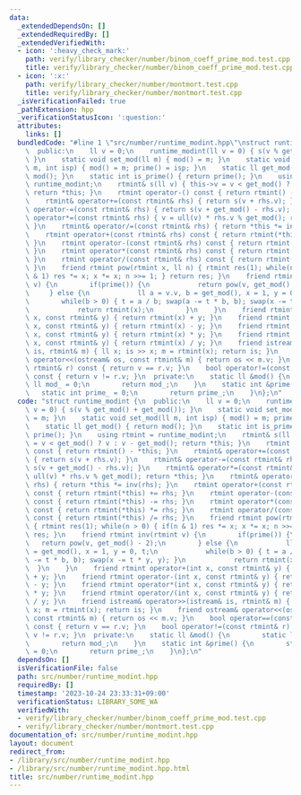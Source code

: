 ```yaml
---
data:
  _extendedDependsOn: []
  _extendedRequiredBy: []
  _extendedVerifiedWith:
  - icon: ':heavy_check_mark:'
    path: verify/library_checker/number/binom_coeff_prime_mod.test.cpp
    title: verify/library_checker/number/binom_coeff_prime_mod.test.cpp
  - icon: ':x:'
    path: verify/library_checker/number/montmort.test.cpp
    title: verify/library_checker/number/montmort.test.cpp
  _isVerificationFailed: true
  _pathExtension: hpp
  _verificationStatusIcon: ':question:'
  attributes:
    links: []
  bundledCode: "#line 1 \"src/number/runtime_modint.hpp\"\nstruct runtime_modint {\n\
    \  public:\n    ll v = 0;\n    runtime_modint(ll v = 0) { s(v % get_mod() + get_mod());\
    \ }\n    static void set_mod(ll m) { mod() = m; }\n    static void set_mod(ll\
    \ m, int isp) { mod() = m; prime() = isp; }\n    static ll get_mod() { return\
    \ mod(); }\n    static int is_prime() { return prime(); }\n    using rtmint =\
    \ runtime_modint;\n    rtmint& s(ll v) { this->v = v < get_mod() ? v : v - get_mod();\
    \ return *this; }\n    rtmint operator-() const { return rtmint() - *this; }\n\
    \    rtmint& operator+=(const rtmint& rhs) { return s(v + rhs.v); }\n    rtmint&\
    \ operator-=(const rtmint& rhs) { return s(v + get_mod() - rhs.v); }\n    rtmint&\
    \ operator*=(const rtmint& rhs) { v = ull(v) * rhs.v % get_mod(); return *this;\
    \ }\n    rtmint& operator/=(const rtmint& rhs) { return *this *= inv(rhs); }\n\
    \    rtmint operator+(const rtmint& rhs) const { return rtmint(*this) += rhs;\
    \ }\n    rtmint operator-(const rtmint& rhs) const { return rtmint(*this) -= rhs;\
    \ }\n    rtmint operator*(const rtmint& rhs) const { return rtmint(*this) *= rhs;\
    \ }\n    rtmint operator/(const rtmint& rhs) const { return rtmint(*this) /= rhs;\
    \ }\n    friend rtmint pow(rtmint x, ll n) { rtmint res(1); while(n > 0) { if(n\
    \ & 1) res *= x; x *= x; n >>= 1; } return res; }\n    friend rtmint inv(rtmint\
    \ v) {\n        if(prime()) {\n            return pow(v, get_mod() - 2);\n   \
    \     } else {\n            ll a = v.v, b = get_mod(), x = 1, y = 0, t;\n    \
    \        while(b > 0) { t = a / b; swap(a -= t * b, b); swap(x -= t * y, y); }\n\
    \            return rtmint(x);\n        }\n    }\n    friend rtmint operator+(int\
    \ x, const rtmint& y) { return rtmint(x) + y; }\n    friend rtmint operator-(int\
    \ x, const rtmint& y) { return rtmint(x) - y; }\n    friend rtmint operator*(int\
    \ x, const rtmint& y) { return rtmint(x) * y; }\n    friend rtmint operator/(int\
    \ x, const rtmint& y) { return rtmint(x) / y; }\n    friend istream& operator>>(istream&\
    \ is, rtmint& m) { ll x; is >> x; m = rtmint(x); return is; }\n    friend ostream&\
    \ operator<<(ostream& os, const rtmint& m) { return os << m.v; }\n    bool operator==(const\
    \ rtmint& r) const { return v == r.v; }\n    bool operator!=(const rtmint& r)\
    \ const { return v != r.v; }\n  private:\n    static ll &mod() {\n        static\
    \ ll mod_ = 0;\n        return mod_;\n    }\n    static int &prime() {\n     \
    \   static int prime_ = 0;\n        return prime_;\n    }\n};\n"
  code: "struct runtime_modint {\n  public:\n    ll v = 0;\n    runtime_modint(ll\
    \ v = 0) { s(v % get_mod() + get_mod()); }\n    static void set_mod(ll m) { mod()\
    \ = m; }\n    static void set_mod(ll m, int isp) { mod() = m; prime() = isp; }\n\
    \    static ll get_mod() { return mod(); }\n    static int is_prime() { return\
    \ prime(); }\n    using rtmint = runtime_modint;\n    rtmint& s(ll v) { this->v\
    \ = v < get_mod() ? v : v - get_mod(); return *this; }\n    rtmint operator-()\
    \ const { return rtmint() - *this; }\n    rtmint& operator+=(const rtmint& rhs)\
    \ { return s(v + rhs.v); }\n    rtmint& operator-=(const rtmint& rhs) { return\
    \ s(v + get_mod() - rhs.v); }\n    rtmint& operator*=(const rtmint& rhs) { v =\
    \ ull(v) * rhs.v % get_mod(); return *this; }\n    rtmint& operator/=(const rtmint&\
    \ rhs) { return *this *= inv(rhs); }\n    rtmint operator+(const rtmint& rhs)\
    \ const { return rtmint(*this) += rhs; }\n    rtmint operator-(const rtmint& rhs)\
    \ const { return rtmint(*this) -= rhs; }\n    rtmint operator*(const rtmint& rhs)\
    \ const { return rtmint(*this) *= rhs; }\n    rtmint operator/(const rtmint& rhs)\
    \ const { return rtmint(*this) /= rhs; }\n    friend rtmint pow(rtmint x, ll n)\
    \ { rtmint res(1); while(n > 0) { if(n & 1) res *= x; x *= x; n >>= 1; } return\
    \ res; }\n    friend rtmint inv(rtmint v) {\n        if(prime()) {\n         \
    \   return pow(v, get_mod() - 2);\n        } else {\n            ll a = v.v, b\
    \ = get_mod(), x = 1, y = 0, t;\n            while(b > 0) { t = a / b; swap(a\
    \ -= t * b, b); swap(x -= t * y, y); }\n            return rtmint(x);\n      \
    \  }\n    }\n    friend rtmint operator+(int x, const rtmint& y) { return rtmint(x)\
    \ + y; }\n    friend rtmint operator-(int x, const rtmint& y) { return rtmint(x)\
    \ - y; }\n    friend rtmint operator*(int x, const rtmint& y) { return rtmint(x)\
    \ * y; }\n    friend rtmint operator/(int x, const rtmint& y) { return rtmint(x)\
    \ / y; }\n    friend istream& operator>>(istream& is, rtmint& m) { ll x; is >>\
    \ x; m = rtmint(x); return is; }\n    friend ostream& operator<<(ostream& os,\
    \ const rtmint& m) { return os << m.v; }\n    bool operator==(const rtmint& r)\
    \ const { return v == r.v; }\n    bool operator!=(const rtmint& r) const { return\
    \ v != r.v; }\n  private:\n    static ll &mod() {\n        static ll mod_ = 0;\n\
    \        return mod_;\n    }\n    static int &prime() {\n        static int prime_\
    \ = 0;\n        return prime_;\n    }\n};\n"
  dependsOn: []
  isVerificationFile: false
  path: src/number/runtime_modint.hpp
  requiredBy: []
  timestamp: '2023-10-24 23:33:31+09:00'
  verificationStatus: LIBRARY_SOME_WA
  verifiedWith:
  - verify/library_checker/number/binom_coeff_prime_mod.test.cpp
  - verify/library_checker/number/montmort.test.cpp
documentation_of: src/number/runtime_modint.hpp
layout: document
redirect_from:
- /library/src/number/runtime_modint.hpp
- /library/src/number/runtime_modint.hpp.html
title: src/number/runtime_modint.hpp
---
```

